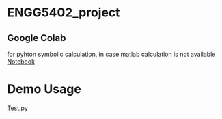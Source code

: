 # ENGG5402_project

## Google Colab
for pyhton symbolic calculation, in case matlab calculation is not available 
[Notebook](https://colab.research.google.com/drive/1CNM9b7HdjBytsit1B35NpYsYloJ6X1B2?usp=sharing)

# Demo Usage

[Test.py](https://github.com/dizzyi/ENGG5402_project/blob/main/python/test.py)
